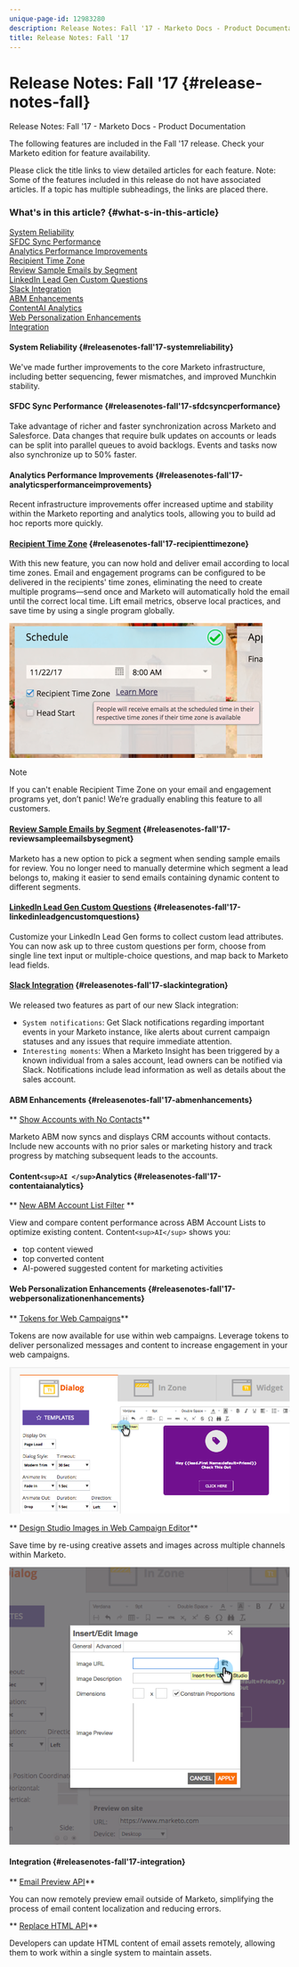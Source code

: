 ```yaml
---
unique-page-id: 12983280
description: Release Notes: Fall '17 - Marketo Docs - Product Documentation
title: Release Notes: Fall '17
---
```


# Release Notes: Fall '17 {#release-notes-fall}

Release Notes: Fall '17 - Marketo Docs - Product Documentation

The following features are included in the Fall '17 release. Check your Marketo edition for feature availability.

Please click the title links to view detailed articles for each feature. Note: Some of the features included in this release do not have associated articles. If a topic has multiple subheadings, the links are placed there.

### What's in this article? {#what-s-in-this-article}

[System Reliability](#releasenotes-fall'17-systemreliability)  
[SFDC Sync Performance](#releasenotes-fall'17-sfdcsyncperformance)  
[Analytics Performance Improvements](#releasenotes-fall'17-analyticsperformanceimprovements)  
[Recipient Time Zone](#releasenotes-fall'17-recipienttimezone)  
[Review Sample Emails by Segment](#releasenotes-fall'17-reviewsampleemailsbysegment)  
[LinkedIn Lead Gen Custom Questions](#releasenotes-fall'17-linkedinleadgencustomquestions)  
[Slack Integration](#releasenotes-fall'17-slackintegration)  
[ABM Enhancements](#releasenotes-fall'17-abmenhancements)  
[ContentAI Analytics](#releasenotes-fall'17-contentaianalytics)  
[Web Personalization Enhancements](#releasenotes-fall'17-webpersonalizationenhancements)  
[Integration](#releasenotes-fall'17-integration)

#### System Reliability {#releasenotes-fall'17-systemreliability}

We've made further improvements to the core Marketo infrastructure, including better sequencing, fewer mismatches, and improved Munchkin stability.

#### SFDC Sync Performance {#releasenotes-fall'17-sfdcsyncperformance}

Take advantage of richer and faster synchronization across Marketo and Salesforce. Data changes that require bulk updates on accounts or leads can be split into parallel queues to avoid backlogs. Events and tasks now also synchronize up to 50% faster.

#### Analytics Performance Improvements {#releasenotes-fall'17-analyticsperformanceimprovements}

Recent infrastructure improvements offer increased uptime and stability within the Marketo reporting and analytics tools, allowing you to build ad hoc reports more quickly.

#### [Recipient Time Zone](https://docs.marketo.com/x/_xvG) {#releasenotes-fall'17-recipienttimezone}

With this new feature, you can now hold and deliver email according to local time zones. Email and engagement programs can be configured to be delivered in the recipients' time zones, eliminating the need to create multiple programs—send once and Marketo will automatically hold the email until the correct local time. Lift email metrics, observe local practices, and save time by using a single program globally.

![](assets/image2017-11-29-8-3a45-3a47.png)

>[!NOTE]
>
>If you can't enable Recipient Time Zone on your email and engagement programs yet, don’t panic! We’re gradually enabling this feature to all customers.

#### [Review Sample Emails by Segment](https://docs.marketo.com/x/2IER) {#releasenotes-fall'17-reviewsampleemailsbysegment}

Marketo has a new option to pick a segment when sending sample emails for review. You no longer need to manually determine which segment a lead belongs to, making it easier to send emails containing dynamic content to different segments.

#### [LinkedIn Lead Gen Custom Questions](https://docs.marketo.com/x/ngLG) {#releasenotes-fall'17-linkedinleadgencustomquestions}

Customize your LinkedIn Lead Gen forms to collect custom lead attributes. You can now ask up to three custom questions per form, choose from single line text input or multiple-choice questions, and map back to Marketo lead fields.

#### [Slack Integration](../../../welcome-to-marketo-docs/product-docs/administration/additional-integrations/add-slack-as-a-launchpoint-service.md) {#releasenotes-fall'17-slackintegration}

We released two features as part of our new Slack integration:

* `System notifications`: Get Slack notifications regarding important events in your Marketo instance, like alerts about current campaign statuses and any issues that require immediate attention. 
* `Interesting moments`: When a Marketo Insight has been triggered by a known individual from a sales account, lead owners can be notified via Slack. Notifications include lead information as well as details about the sales account.

#### ABM Enhancements {#releasenotes-fall'17-abmenhancements}

** [Show Accounts with No Contacts](https://docs.marketo.com/x/fKCt)**

Marketo ABM now syncs and displays CRM accounts without contacts. Include new accounts with no prior sales or marketing history and track progress by matching subsequent leads to the accounts.

#### Content`<sup>AI </sup>`Analytics {#releasenotes-fall'17-contentaianalytics}

** [New ABM Account List Filter](https://docs.marketo.com/x/1BPG) **

View and compare content performance across ABM Account Lists to optimize existing content. Content`<sup>AI</sup>` shows you:

* top content viewed
* top converted content
* AI-powered suggested content for marketing activities

#### Web Personalization Enhancements {#releasenotes-fall'17-webpersonalizationenhancements}

** [Tokens for Web Campaigns](https://docs.marketo.com/x/SwJI)**

Tokens are now available for use within web campaigns. Leverage tokens to deliver personalized messages and content to increase engagement in your web campaigns.

![](assets/image2017-11-16-11-3a25-3a7.png)

** [Design Studio Images in Web Campaign Editor](https://docs.marketo.com/x/SwJI)**

Save time by re-using creative assets and images across multiple channels within Marketo.

![](assets/image2017-11-16-11-3a26-3a10.png)

#### Integration  {#releasenotes-fall'17-integration}

** [Email Preview API](https://developers.marketo.com/rest-api/assets/emails/)**

You can now remotely preview email outside of Marketo, simplifying the process of email content localization and reducing errors.

** [Replace HTML API](https://developers.marketo.com/rest-api/assets/emails/)**

Developers can update HTML content of email assets remotely, allowing them to work within a single system to maintain assets.
